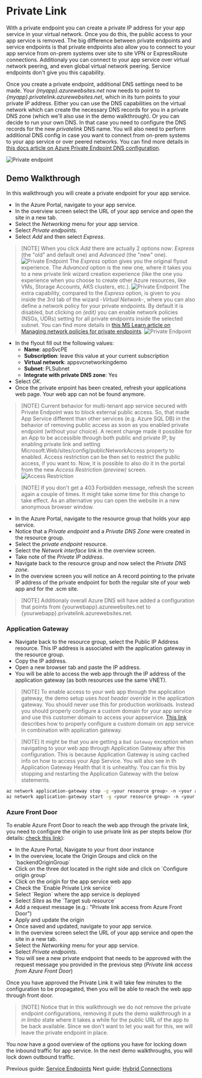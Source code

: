 # Private Link

With a private endpoint you can create a private IP address for your app service in your virtual network. Once you do this, the public access to your app service is removed.
The big difference between private endpoints and service endpoints is that private endpoints also allow you to connect to your app service from on-prem systems over site to site VPN or ExpressRoute connections. Additionaly you can connect to your app service over virtual network peering, and even global virtual network peering. Service endpoints don't give you this capability.

Once you create a private endpoint, additional DNS settings need to be made. Your _{myapp}.azurewebsites.net_ now needs to point to _{myapp}.privatelink.azurewebsites.net_, which in its turn points to your private IP address. Either you can use the DNS capabilities on the virtual network which can create the necessary DNS records for you in a private DNS zone (which we'll also use in the demo walkthrough). Or you can decide to run your own DNS. In that case you need to configure the DNS records for the new _privatelink_ DNS name. You will also need to perform additional DNS config in case you want to connect from on-prem systems to your app service or over peered networks. You can find more details in [this docs article on Azure Private Endpoint DNS configuration](https://docs.microsoft.com/azure/private-link/private-endpoint-dns).

![Private endpoint](../media/private%20link2.svg)

## Demo Walkthrough

In this walkthrough you will create a private endpoint for your app service.

- In the Azure Portal, navigate to your app service.
- In the overview screen select the URL of your app service and open the site in a new tab.
- Select the _Networking_ menu for your app service.
- Select _Private endpoints_.
- Select _Add_ and then select _Express_.

> [NOTE]
> When you click _Add_ there are actually 2 options now: _Express_ (the "old" and default one) and _Advanced_ (the "new" one).
![Private Endpoint](../media/Private_Endpoints_1.png)
> The _Express_ option gives you the original flyout experience.
> The _Advanced_ option is the new one, where it takes you to a new private link wizard creation experience (like the one you experience when you choose to create other Azure resources, like VMs, Storage Accounts, AKS clusters, etc.).
![Private Endpoint](../media/Private_Endpoints_2.png)
> The extra capability, compared to the _Express_ option, is given to you inside the 3rd tab of the wizard -_Virtual Network_-, where you can also define a network policy for your private endpoints.
> By default it is disabled, but clicking on _(edit)_ you can enable network policies (NSGs, UDRs) setting for all private endpoints inside the selected subnet. You can find more details in [this MS Learn article on Managing network policies for private endpoints](https://learn.microsoft.com/en-us/azure/private-link/disable-private-endpoint-network-policy?tabs=network-policy-portal).
![Private Endpoint](../media/Private_Endpoints_3.png)

- In the flyout fill out the following values:
  - **Name**: appSvcPE
  - **Subscription**: leave this value at your current subscription
  - **Virtual network**: appsvcnetworkingdemo
  - **Subnet**: PLSubnet
  - **Integrate with private DNS zone**: Yes
- Select _OK_.
- Once the private enpoint has been created, refresh your applications web page. Your web app can not be found anymore.

> [NOTE]
> Current behavior for multi-tenant app service secured with Private Endpoint was to block external public access. 
> So, that made App Service different than other services (e.g. Azure SQL DB) in the behavior of removing public access as soon as you enabled private endpoint (without your choice).
> A recent change made it possible for an App to be accessible through both public and private IP, by enabling private link and setting Microsoft.Web/sites/config/publicNetworkAccess property to enabled. Access restriction can be then set to restrict the public access, if you want to. Now, it is possible to also do it in the portal from the new _Access Restriction (preview)_ screen.
![Access Restriction](../media/Access_Restriction_Preview_3.png)

> [NOTE]
> If you don't get a 403 Forbidden message, refresh the screen again a couple of times. It might take some time for this change to take effect.
> As an alternative you can open the website in a new anonymous browser window.

- In the Azure Portal, navigate to the resource group that holds your app service.
- Notice that a _Private endpoint_ and a _Private DNS Zone_ were created in the resource group.
- Select the _private endpoint_ resource.
- Select the _Network interface_ link in the overview screen.
- Take note of the _Private IP address_.
- Navigate back to the resource group and now select the _Private DNS zone_.
- In the overview screen you will notice an A record pointing to the private IP address of the private endpoint for both the regular site of your web app and for the .scm site.

> [NOTE]
> Additionaly overall Azure DNS will have added a configuration that points from {yourwebapp}.azurewebsites.net to {yourwebapp}.privatelink.azurewebsites.net.

### Application Gateway
- Navigate back to the resource group, select the Public IP Address resource. This IP address is associated with the application gateway in the resource group.
- Copy the IP address.
- Open a new browser tab and paste the IP address.
- You will be able to access the web app through the IP address of the application gateway (as both resources use the same VNET).

> [NOTE]
> To enable access to your web app through the application gateway, the demo setup uses _host header override_ in the application gateway. You should never use this for production workloads. Instead you should properly configure a custom domain for your app service and use this customer domain to access your appservice. [This link](https://docs.microsoft.com/azure/application-gateway/troubleshoot-app-service-redirection-app-service-url#alternate-solution-use-a-custom-domain-name) describes how to properly configure a custom domain on app service in combination with application gateway.

> [NOTE]
> It might be that you are getting a `Bad Gateway` exception when navigating to your web app through Application Gateway after this configuration. This is because Application Gateway is using cached info on how to access your App Service. You will also see in th Application Gateway Health that it is unhealthy. You can fix this by stopping and restarting the Application Gateway with the below statements.

```bash
az network application-gateway stop -g <your resource group> -n <your application gateway>
az network application-gateway start -g <your resource group> -n <your application gateway>
```

### Azure Front Door
To enable Azure Front Door to reach the web app through the private link, you need to configure the origin to use private link as per stepts below (for details: [check this link](https://docs.microsoft.com/azure/frontdoor/standard-premium/how-to-enable-private-link-web-app)):
- In the Azure Portal, Navigate to your front door instance
- In the overview, locate the Origin Groups and click on the ´backendOriginGroup´
- Click on the three dot located in the right side and click on ´Configure origin group´
- Click on the origin for the app service web app
- Check the ´Enable Private Link service´
- Select ´Region´ where the app service is deployed
- Select *Sites* as the ´Target sub resource´
- Add a request message (e.g.: "Private link access from Azure Front Door")
- Apply and update the origin
- Once saved and updated, navigate to your app service.
- In the overview screen select the URL of your app service and open the site in a new tab.
- Select the _Networking_ menu for your app service.
- Select _Private endpoints_.
- You will see a new private endpoint that needs to be approved with the request message you provided in the previous step (*Private link access from Azure Front Door*)

Once you have approved the Private Link it will take few minutes to the configuration to be propagated, then you will be able to reach the web app through front door. 

> [NOTE]
> Notice that in this walkthrough we do not remove the private endpoint configurations, removing it puts the demo walkthrough in a _in limbo_ state where it takes a while for the public URL of the app to be back available. Since we don't want to let you wait for this, we will leave the private endpoint in place.

You now have a good overview of the options you have for locking down the inbound traffic for app service. In the next demo walkthroughs, you will lock down outbound traffic.

Previous guide: [Service Endpoints](03_serviceendpoints.md)
Next guide: [Hybrid Connections](05_Hybirdconnections.md)

